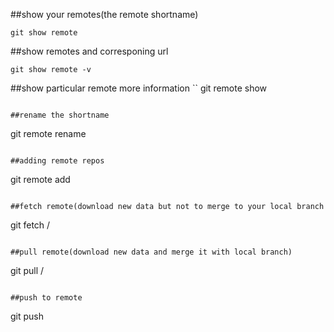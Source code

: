 ##show your remotes(the remote shortname)

```
git show remote
```

##show remotes and corresponing url
```
git show remote -v
```

##show particular remote more information
``
git remote show <shortname>
```

##rename the shortname
```
git remote rename <oldname> <newname>
```

##adding remote repos
```
git remote add <shortname> <url>
```

##fetch remote(download new data but not to merge to your local branch
```
git fetch <shortname>/<url>
```

##pull remote(download new data and merge it with local branch)
```
git pull <shortname>/<url>
```

##push to remote
```
git push <shortname> <localbranchname>
```


